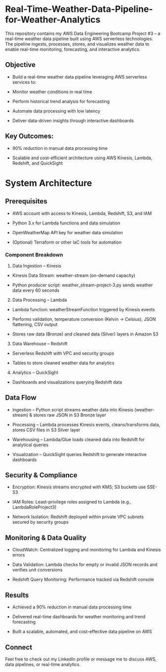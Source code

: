 # Real-Time-Weather-Data-Pipeline-for-Weather-Analytics

This repository contains my AWS Data Engineering Bootcamp Project #3 – a real-time weather data pipeline built using AWS serverless technologies. The pipeline ingests, processes, stores, and visualizes weather data to enable real-time monitoring, forecasting, and interactive analytics.

## Objective

- Build a real-time weather data pipeline leveraging AWS serverless services to:

- Monitor weather conditions in real time

- Perform historical trend analysis for forecasting

- Automate data processing with low latency

- Deliver data-driven insights through interactive dashboards

## Key Outcomes:

- 90% reduction in manual data processing time

- Scalable and cost-efficient architecture using AWS Kinesis, Lambda, Redshift, and QuickSight

# System Architecture

## Prerequisites

- AWS account with access to Kinesis, Lambda, Redshift, S3, and IAM

- Python 3.x for Lambda functions and data simulation

- OpenWeatherMap API key for weather data simulation

- (Optional) Terraform or other IaC tools for automation

### Component Breakdown
1. Data Ingestion – Kinesis

- Kinesis Data Stream: weather-stream (on-demand capacity)

- Python producer script: weather_stream-project-3.py sends weather data every 60 seconds

2. Data Processing – Lambda

- Lambda function: weatherStreamFunction triggered by Kinesis events

- Performs validation, temperature conversion (Kelvin → Celsius), JSON flattening, CSV output

- Stores raw data (Bronze) and cleaned data (Silver) layers in Amazon S3

3. Data Warehouse – Redshift

- Serverless Redshift with VPC and security groups

- Tables to store cleaned weather data for analytics

4. Analytics – QuickSight

- Dashboards and visualizations querying Redshift data

## Data Flow

- Ingestion – Python script streams weather data into Kinesis (weather-stream) & stores raw JSON in S3 Bronze layer

- Processing – Lambda processes Kinesis events, cleans/transforms data, stores CSV files in S3 Silver layer

- Warehousing – Lambda/Glue loads cleaned data into Redshift for analytical queries

- Visualization – QuickSight queries Redshift to generate interactive dashboards

## Security & Compliance

- Encryption: Kinesis streams encrypted with KMS; S3 buckets use SSE-S3

- IAM Roles: Least-privilege roles assigned to Lambda (e.g., LambdaRoleProject3)

- Network Isolation: Redshift deployed within private VPC subnets secured by security groups

## Monitoring & Data Quality

- CloudWatch: Centralized logging and monitoring for Lambda and Kinesis errors

- Data Validation: Lambda checks for empty or invalid JSON records and verifies unit conversions

- Redshift Query Monitoring: Performance tracked via Redshift console

## Results

- Achieved a 90% reduction in manual data processing time

- Delivered real-time dashboards for weather monitoring and trend forecasting

- Built a scalable, automated, and cost-effective data pipeline on AWS

## Connect

Feel free to check out my LinkedIn profile or message me to discuss AWS, data pipelines, or real-time analytics.
